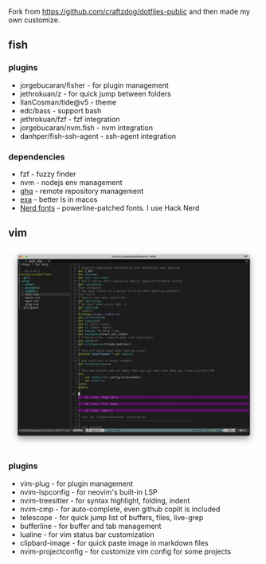 Fork from https://github.com/craftzdog/dotfiles-public and then made my own customize. 

## fish

### plugins

- jorgebucaran/fisher - for plugin management
- jethrokuan/z - for quick jump between folders
- IlanCosman/tide@v5 - theme
- edc/bass - support bash
- jethrokuan/fzf - fzf integration
- jorgebucaran/nvm.fish - nvm integration
- danhper/fish-ssh-agent - ssh-agent integration

### dependencies

- fzf - fuzzy finder
- nvm - nodejs env management
- [ghq](https://github.com/x-motemen/ghq) - remote repository management
- [exa](https://the.exa.website/) - better ls in macos
- [Nerd fonts](https://github.com/ryanoasis/nerd-fonts) - powerline-patched fonts. I use Hack Nerd

## vim

![](img/overview.png)

### plugins

- vim-plug - for plugin management
- nvim-lspconfig - for neovim's built-in LSP
- nvim-treesitter - for syntax highlight, folding, indent
- nvim-cmp - for auto-complete, even github coplit is included
- telescope - for quick jump list of buffers, files, live-grep
- bufferline - for buffer and tab management
- lualine - for vim status bar customization
- clipbard-image - for quick paste image in markdown files
- nvim-projectconfig - for customize vim config for some projects
